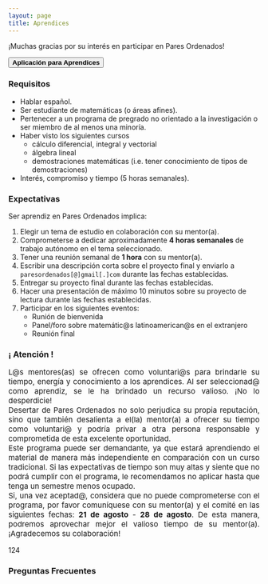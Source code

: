 ```yaml
---
layout: page
title: Aprendices
---
```


¡Muchas gracias por su interés en participar en Pares Ordenados!

<span onclick="window.open('https://duke.qualtrics.com/jfe/form/SV_0GIbKbslYx4y9iC')" style="cursor: pointer">
    <button class="button1"><b>Aplicación para Aprendices</b></button>
</span>

### Requisitos
- Hablar español.
- Ser estudiante de matemáticas (o áreas afines).
- Pertenecer a un programa de pregrado no orientado a la investigación o ser miembro de al menos una minoría.
- Haber visto los siguientes cursos
    - cálculo diferencial, integral y vectorial
    - álgebra lineal
    - demostraciones matemáticas (i.e. tener conocimiento de tipos de demostraciones)
- Interés, compromiso y tiempo (5 horas semanales).

### Expectativas
Ser aprendiz en Pares Ordenados implica:
1. Elegir un tema de estudio en colaboración con su mentor(a).
2. Comprometerse a dedicar aproximadamente <b>4 horas semanales</b> de trabajo autónomo en el tema seleccionado.
3. Tener una reunión semanal de <b>1 hora</b> con su mentor(a).
4. Escribir una descripción corta sobre el proyecto final y enviarlo a ``paresordenados[@]gmail[.]com`` durante las fechas establecidas.
5. Entregar su proyecto final durante las fechas establecidas.
6. Hacer una presentación de máximo 10 minutos sobre su proyecto de lectura durante las fechas establecidas.
7. Participar en los siguientes eventos:
    - Runión de bienvenida
    - Panel/foro sobre matemátic@s latinoamerican@s en el extranjero
    - Reunión final

### ¡ Atención !
<div style="text-align: justify">
<p style="font-size: 15px" style="line-height: 90%">
L@s mentores(as) se ofrecen como voluntari@s para brindarle su tiempo, energía y conocimiento a los aprendices. Al ser seleccionad@ como aprendiz, se le ha brindado un recurso valioso. ¡No lo desperdicie! 
<br>
Desertar de Pares Ordenados no solo perjudica su propia reputación, sino que también desalienta a el(la) mentor(a) a ofrecer su tiempo como voluntari@ y podría privar a otra persona responsable y comprometida de esta excelente oportunidad. 
<br>
Este programa puede ser demandante, ya que estará aprendiendo el material de manera más independiente en comparación con un curso tradicional. Si las expectativas de tiempo son muy altas y siente que no podrá cumplir con el programa, le recomendamos no aplicar hasta que tenga un semestre menos ocupado. 
<br>
Si, una vez aceptad@, considera que no puede comprometerse con el programa, por favor comuníquese con su mentor(a) y el comité en las siguientes fechas: <b>21 de agosto</b> - <b>28 de agosto</b>. De esta manera, podremos aprovechar mejor el valioso tiempo de su mentor(a). ¡Agradecemos su colaboración!
</p>
</div>

124
### Preguntas Frecuentes


